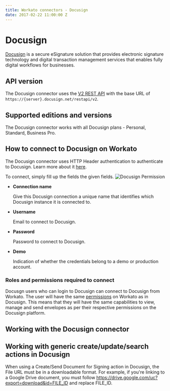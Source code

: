 ```yaml
---
title: Workato connectors - Docusign
date: 2017-02-22 11:00:00 Z
---
```


# Docusign
[Docusign](https://www.docusign.com/) is a secure eSignature solution that provides electronic signature technology and digital transaction management services that enables fully digital workflows for businesses.

## API version
The Docusign connector uses the [V2 REST API](https://docs.docusign.com/esign/) with the base URL of `https://{server}.docusign.net/restapi/v2`.

## Supported editions and versions
The Docusign connector works with all Docusign plans - Personal, Standard, Business Pro.

## How to connect to Docusign on Workato
The Docusign connector uses HTTP Header authentication to authenticate to Docusign. Learn more about it [here](https://www.docusign.com/p/APIGuide/Content/Introduction+Changes/Authentication.htm).

To connect, simply fill up the fields the given fields.
![Docusign Permission](~@img/docusign/docusign_permission.png)

* **Connection name**

  Give this Docusign connection a unique name that identifies which Docusign instance it is connected to.

* **Username**

  Email to connect to Docusign.

* **Password**

  Password to connect to Docusign.

* **Demo**

  Indication of whether the credentials belong to a demo or production account.

### Roles and permissions required to connect
Docusgn users who can login to Docusign can connect to Docusign from Workato. The user will have the same [permissions](https://www.docusign.com/supportdocs/ndse-admin-guide/Content/permission-sets.htm) on Workato as in Docusign. This means that they will have the same capabilities to view, manage and send envelopes as per their respective permissions on the Docusign platform.

## Working with the Docusign connector

## Working with generic create/update/search actions in Docusign
When using a Create/Send Document for Signing action in Docusign, the File URL must be in a downloadable format. For example, if you're linking to a Google Drive document, you must follow https://drive.google.com/uc?export=download&id=FILE_ID and replace FILE_ID.
